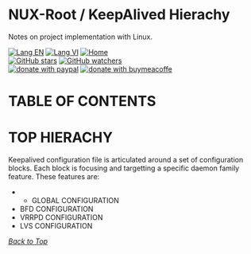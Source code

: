 # NUX-Root / KeepAlived Hierachy
Notes on project implementation with Linux.

[![Lang EN](https://img.shields.io/badge/lang-en-green)](KeepAlived-Hierachy.md)
[![Lang VI](https://img.shields.io/badge/lang-vi-yellow)](KeepAlived-Hierachy.vi.md)
[![Home](https://img.shields.io/badge/Main-blue)](../README.md)<br/>
[![GitHub stars](https://img.shields.io/github/stars/quachdoduy/NUX-Root?logo=GitHub&style=flat&color=red)](https://github.com/quachdoduy/NUX-Root/stargazers)
[![GitHub watchers](https://img.shields.io/github/watchers/quachdoduy/NUX-Root?logo=GitHub&style=flat&color=blue)](https://github.com/quachdoduy/NUX-Root/watchers)<br/>
[![donate with paypal](https://img.shields.io/badge/Like_it%3F-Donate!-green?logo=githubsponsors&logoColor=orange&style=flat)](https://paypal.me/quachdoduy)
[![donate with buymeacoffe](https://img.shields.io/badge/Like_it%3F-Donate!-blue?logo=githubsponsors&logoColor=orange&style=flat)](https://buymeacoffee.com/quachdoduy)

# TABLE OF CONTENTS

# TOP HIERACHY
Keepalived configuration file is articulated around a set of configuration blocks. Each block is focusing and targetting a specific daemon family feature. These features are:
- - GLOBAL CONFIGURATION
- BFD CONFIGURATION
- VRRPD CONFIGURATION
- LVS CONFIGURATION

*[Back to Top](#nux-root--keepalived-hierachy)*